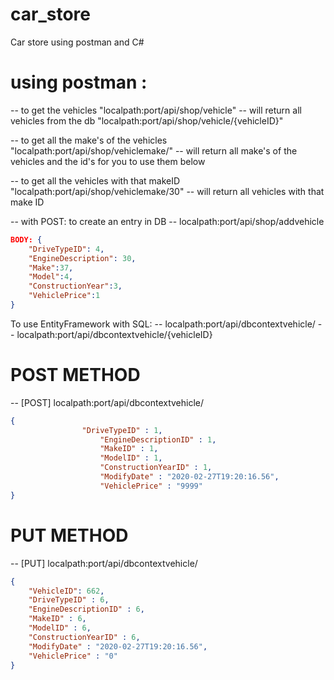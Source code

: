 # car_store
Car store using postman and C#
# using postman : 

-- to get the vehicles
"localpath:port/api/shop/vehicle" -- will return all vehicles from the db
"localpath:port/api/shop/vehicle/{vehicleID}"

-- to get all the make's of the vehicles
"localpath:port/api/shop/vehiclemake/" -- will return all make's of the vehicles and the id's for you to use them below

-- to get all the vehicles with that makeID
"localpath:port/api/shop/vehiclemake/30" -- will return all vehicles with that make ID

-- with POST: to create an entry in DB
-- localpath:port/api/shop/addvehicle

```JSON
BODY: {
	"DriveTypeID": 4,
	"EngineDescription": 30,
	"Make":37,
	"Model":4,
	"ConstructionYear":3,
	"VehiclePrice":1
}
```

To use EntityFramework with SQL:
-- localpath:port/api/dbcontextvehicle/
-- localpath:port/api/dbcontextvehicle/{vehicleID}

# POST METHOD 
-- [POST] localpath:port/api/dbcontextvehicle/
```JSON 
{
	            "DriveTypeID" : 1,
                    "EngineDescriptionID" : 1,
                    "MakeID" : 1,
                    "ModelID" : 1,
                    "ConstructionYearID" : 1,
                    "ModifyDate" : "2020-02-27T19:20:16.56",
                    "VehiclePrice" : "9999"
}
```
# PUT METHOD
-- [PUT] localpath:port/api/dbcontextvehicle/
```JSON 
{
	"VehicleID": 662,
	"DriveTypeID" : 6,
    "EngineDescriptionID" : 6,
    "MakeID" : 6,
    "ModelID" : 6,
    "ConstructionYearID" : 6,
    "ModifyDate" : "2020-02-27T19:20:16.56",
    "VehiclePrice" : "0"
}
```
